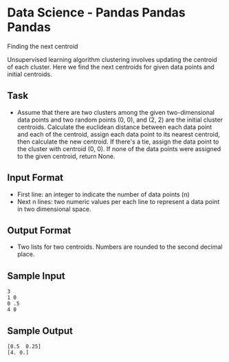 # Data Science - Pandas Pandas Pandas
Finding the next centroid

Unsupervised learning algorithm clustering involves updating the centroid of each cluster. Here we find the next centroids for given data points and initial centroids.

## Task
* Assume that there are two clusters among the given two-dimensional data points and two random points (0, 0), and (2, 2) are the initial cluster centroids. Calculate the euclidean distance between each data point and each of the centroid, assign each data point to its nearest centroid, then calculate the new centroid. If there's a tie, assign the data point to the cluster with centroid (0, 0). If none of the data points were assigned to the given centroid, return None.
 
## Input Format 
* First line: an integer to indicate the number of data points (n)
* Next n lines: two numeric values per each line to represent a data point in two dimensional space.

## Output Format
* Two lists for two centroids. Numbers are rounded to the second decimal place.

## Sample Input 
    3
    1 0
    0 .5
    4 0

## Sample Output 
    [0.5  0.25]
    [4. 0.]
